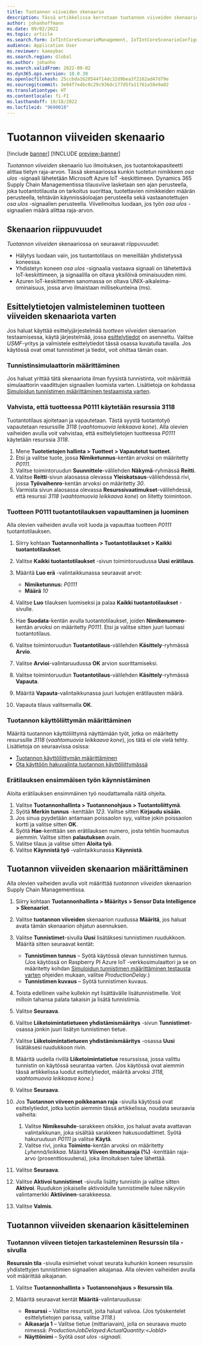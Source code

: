 ```yaml
---
title: Tuotannon viiveiden skenaario
description: Tässä artikkelissa kerrotaan tuotannon viiveiden skenaariosta. Se luo ilmoituksen, jos tuotannon siirtomäärä on alle määritetyn raja-arvon.
author: johanhoffmann
ms.date: 09/02/2022
ms.topic: article
ms.search.form: IoTIntCoreScenarioManagement, IoTIntCoreScenarioConfigurationWizardV2, IoTIntMfgResourceStatusConfiguration, IoTIntMfgResourceStatus
audience: Application User
ms.reviewer: kamaybac
ms.search.region: Global
ms.author: johanho
ms.search.validFrom: 2022-09-02
ms.dyn365.ops.version: 10.0.30
ms.openlocfilehash: 25ccbda1628544f14dc32d9bea3f2162ad47d79e
ms.sourcegitcommit: 3e04f7e4bc0c29c936dc177d5fa11761a58e9a02
ms.translationtype: HT
ms.contentlocale: fi-FI
ms.lasthandoff: 10/18/2022
ms.locfileid: "9690018"
---
```

# <a name="the-production-delays-scenario"></a>Tuotannon viiveiden skenaario

[!include [banner](../includes/banner.md)]
[!INCLUDE [preview-banner](../includes/preview-banner.md)]
<!-- KFM: Preview until further notice -->

*Tuotannon viiveiden* skenaario luo ilmoituksen, jos tuotantokapasiteetti alittaa tietyn raja-arvon. Tässä skenaariossa kunkin tuotetun nimikkeen *osa ulos* -signaali lähetetään Microsoft Azure IoT -keskittimeen. Dynamics 365 Supply Chain Managementissa tilausviive lasketaan sen ajan perusteella, joka tuotantotilausta on tarkoitus suorittaa, tuotettavien nimikkeiden määrän perusteella, tehtävän käynnissäoloajan perusteella sekä vastaanotettujen *osa ulos* -signaalien perusteella. Viiveilmoitus luodaan, jos työn *osa ulos* -signaalien määrä alittaa raja-arvon.

## <a name="scenario-dependencies"></a>Skenaarion riippuvuudet

*Tuotannon viiveiden* skenaariossa on seuraavat riippuvuudet:

- Hälytys luodaan vain, jos tuotantotilaus on meneillään yhdistetyssä koneessa.
- Yhdistetyn koneen *osa ulos* -signaalia vastaava signaali on lähetettävä IoT-keskittimeen, ja signaalilla on oltava yksilöivä ominaisuuden nimi.
- Azuren IoT-keskittemen sanomassa on oltava UNIX-aikaleima-ominaisuus, jossa arvo ilmaistaan millisekunteina (ms).

## <a name="prepare-demo-data-for-the-product-delays-scenario"></a>Esittelytietojen valmisteleminen tuotteen viiveiden skenaariota varten

Jos haluat käyttää esittelyjärjestelmää *tuotteen viiveiden* skenaarion testaamisessa, käytä järjestelmää, jossa [esittelytiedot](../../fin-ops-core/fin-ops/get-started/demo-data.md) on asennettu. Valitse *USMF*-yritys ja valmistele esittelytiedot tässä osassa kuvatulla tavalla. Jos käytössä ovat omat tunnistimet ja tiedot, voit ohittaa tämän osan.

### <a name="set-up-sensor-simulator"></a>Tunnistinsimulaattorin määrittäminen

Jos haluat yrittää tätä skenaariota ilman fyysistä tunnistinta, voit määrittää simulaattorin vaadittujen signaalien luomista varten. Lisätietoja on kohdassa [Simuloidun tunnistimen määrittäminen testaamista varten](sdi-set-up-simulated-sensor.md).

### <a name="verify-that-resource-3118-is-used-for-product-p0111"></a>Vahvista, että tuotteessa P0111 käytetään resurssia 3118

Tuotantotilaus ajoitetaan ja vapautetaan. Tästä syystä tuotantotyö vapautetaan resurssille *3118* (*vaahtomuovia leikkaava kone*). Alla olevien vaiheiden avulla voit vahvistaa, että esittelytietojen tuotteessa *P0111* käytetään resurssia *3118*.

1. Mene **Tuotetietojen hallinta \> Tuotteet \> Vapautetut tuotteet**.
1. Etsi ja valitse tuote, jossa **Nimiketunnus**-kentän arvoksi on määritetty *P0111*.
1. Valitse toimintoruudun **Suunnittele**-välilehden **Näkymä**-ryhmässä **Reitti**.
1. Valitse **Reitti**-sivun alaosassa olevassa **Yleiskatsaus**-välilehdessä rivi, jossa **Työvaihenro**-kentän arvoksi on määritetty *30*.
1. Varmista sivun alaosassa olevassa **Resurssivaatimukset**-välilehdessä, että resurssi *3118* (*vaahtomuovia leikkaava kone*) on liitetty toimintoon.

### <a name="create-and-release-a-production-order-for-product-p0111"></a>Tuotteen P0111 tuotantotilauksen vapauttaminen ja luominen

Alla olevien vaiheiden avulla voit luoda ja vapauttaa tuotteen *P0111* tuotantotilauksen.

1. Siirry kohtaan **Tuotannonhallinta \> Tuotantotilaukset \> Kaikki tuotantotilaukset**.
1. Valitse **Kaikki tuotantotilaukset** -sivun toimintoruudussa **Uusi erätilaus**.
1. Määritä **Luo erä** -valintaikkunassa seuraavat arvot:

    - **Nimiketunnus:** *P0111*
    - **Määrä** *10*

1. Valitse **Luo** tilauksen luomiseksi ja palaa **Kaikki tuotantotilaukset** -sivulle.
1. Hae **Suodata**-kentän avulla tuotantotilaukset, joiden **Nimikenumero**-kentän arvoksi on määritetty *P0111*. Etsi ja valitse sitten juuri luomasi tuotantotilaus.
1. Valitse toimintoruudun **Tuotantotilaus**-välilehden **Käsittely**-ryhmässä **Arvio**.
1. Valitse **Arvioi**-valintaruudussa **OK** arvion suorittamiseksi.
1. Valitse toimintoruudun **Tuotantotilaus**-välilehden **Käsittely**-ryhmässä **Vapauta**.
1. Määritä **Vapauta**-valintaikkunassa juuri luotujen erätilausten määrä.
1. Vapauta tilaus valitsemalla **OK**.

### <a name="configure-the-production-floor-execution-interface"></a>Tuotannon käyttöliittymän määrittäminen

Määritä tuotannon käyttöliittymä näyttämään työt, jotka on määritetty resurssille *3118* (*vaahtomuovia leikkaava kone*), jos tätä ei ole vielä tehty. Lisätietoja on seuraavissa osissa:

- [Tuotannon käyttöliittymän määrittäminen](sdi-scenario-equipment-downtime.md#config-pfe)
- [Ota käyttöön hakuvalinta tuotannon käyttöliittymässä](sdi-scenario-equipment-downtime.md#enable-pfe-search)

### <a name="start-the-first-job-in-the-batch-order"></a>Erätilauksen ensimmäisen työn käynnistäminen

Aloita erätilauksen ensimmäinen työ noudattamalla näitä ohjeita.

1. Valitse **Tuotannonhallinta \> Tuotannonohjaus \> Tuotantoliittymä**.
1. Syötä **Merkin tunnus** -kenttään *123*. Valitse sitten **Kirjaudu sisään**.
1. Jos sinua pyydetään antamaan poissaolon syy, valitse jokin poissaolon kortti ja valitse sitten **OK**.
1. Syötä **Hae**-kenttään sen erätilauksen numero, josta tehtiin huomautus aiemmin. Valitse sitten **palautuksen** avain.
1. Valitse tilaus ja valitse sitten **Aloita työ**.
1. Valitse **Käynnistä työ** -valintaikkunassa **Käynnistä**.

## <a name="set-up-the-production-delays-scenario"></a>Tuotannon viiveiden skenaarion määrittäminen

Alla olevien vaiheiden avulla voit määrittää *tuotannon viiveiden* skenaarion Supply Chain Managementissa.

1. Siirry kohtaan **Tuotannonhallinta \> Määritys \> Sensor Data Intelligence \> Skenaariot**.
1. Valitse **tuotannon viiveiden** skenaarion ruudussa **Määritä**, jos haluat avata tämän skenaarion ohjatun asennuksen.
1. Valitse **Tunnistimet**-sivulla **Uusi** lisätäksesi tunnistimen ruudukkoon. Määritä sitten seuraavat kentät:

    - **Tunnistimen tunnus** – Syötä käytössä olevan tunnistimen tunnus. (Jos käytössä on Raspberry PI Azure IoT -verkkosimulaattori ja se on määritetty kohdan [Simuloidun tunnistimen määrittäminen testausta varten](sdi-set-up-simulated-sensor.md) ohjeiden mukaan, valitse *ProductionDelay*.)
    - **Tunnistimen kuvaus** – Syötä tunnistimen kuvaus.

1. Toista edellinen vaihe kullekin nyt lisättävälle lisätunnistimelle. Voit milloin tahansa palata takaisin ja lisätä tunnistimia.
1. Valitse **Seuraava**.
1. Valitse **Liiketoimintatietueen yhdistämismääritys** -sivun **Tunnistimet**-osassa jonkin juuri lisätyn tunnistimen tietue.
1. Valitse **Liiketoimintatietueen yhdistämismääritys** -osassa **Uusi** lisätäksesi ruudukkoon rivin.
1. Määritä uudella rivillä **Liiketoimintatietue** resurssissa, jossa valittu tunnistin on käytössä seurantaa varten. (Jos käytössä ovat aiemmin tässä artikkelissa luodut esittelytiedot, määritä arvoksi *3118, vaahtomuovia leikkaava kone*.)
1. Valitse **Seuraava**.
1. Jos **Tuotannon viiveen poikkeaman raja** -sivulla käytössä ovat esittelytiedot, jotka luotiin aiemmin tässä artikkelissa, noudata seuraavia vaiheita:

    1. Valitse **Nimikesuhde**-sarakkeen otsikko, jos haluat avata avattavan valintaikkunan, joka sisältää sarakkeen hakusuodattimet. Syötä hakuruutuun *P0111* ja valitse **Käytä**.
    2. Valitse rivi, jonka **Toiminto**-kentän arvoksi on määritetty *Lyhennä/leikkaa*. Määritä **Viiveen ilmoitusraja (%)** -kenttään raja-arvo (prosenttiosuutena), joka ilmoituksen tulee lähettää.

1. Valitse **Seuraava**.
1. Valitse **Aktivoi tunnistimet** -sivulla lisätty tunnistin ja valitse sitten **Aktivoi**. Ruudukon jokaiselle aktivoidulle tunnistimelle tulee näkyviin valintamerkki **Aktiivinen**-sarakkeessa.
1. Valitse **Valmis**.

## <a name="work-with-the-production-delays-scenario"></a>Tuotannon viiveiden skenaarion käsitteleminen

### <a name="view-production-delay-data-on-the-resource-status-page"></a>Tuotannon viiveen tietojen tarkasteleminen Resurssin tila -sivulla

**Resurssin tila** -sivulla esimiehet voivat seurata kuhunkin koneen resurssiin yhdistettyjen tunnistimien signaalien aikajanaa. Alla olevien vaiheiden avulla voit määrittää aikajanan.

1. Valitse **Tuotannonhallinta \> Tuotannonohjaus \> Resurssin tila**.
1. Määritä seuraavat kentät **Määritä**-valintaruudussa:

    - **Resurssi** – Valitse resurssit, joita haluat valvoa. (Jos työskentelet esittelytietojen parissa, valitse *3118*.)
    - **Aikasarja 1** – Valitse tietue (mittariavain), jolla on seuraava muoto nimessä: *ProductionJobDelayed:ActualQuantity:&lt;JobId&gt;*
    - **Näyttönimi** – Syötä *osat ulos -signaali*.
